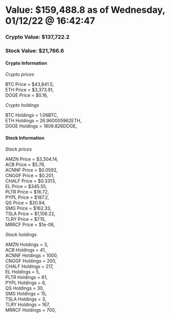 # Value: $159,488.8 as of Wednesday, 01/12/22 @ 16:42:47 

### Crypto Value: $137,722.2

### Stock Value: $21,766.6

#### Crypto Information 
*Crypto prices* 

BTC Price = $43,841.5,  
ETH Price = $3,373.91,  
DOGE Price = $0.16,  


*Crypto holdings* 

BTC Holdings = 1.06BTC,  
ETH Holdings = 26.960005962ETH,  
DOGE Holdings = 1809.826DOGE,  


#### Stock Information 

*Stock prices* 

AMZN Price = $3,304.14,  
ACB Price = $5.76,  
ACNNF Price = $0.0592,  
CNGGF Price = $0.201,  
CHALF Price = $0.3313,  
EL Price = $345.55,  
PLTR Price = $16.72,  
PYPL Price = $187.2,  
QS Price = $20.94,  
SMG Price = $162.33,  
TSLA Price = $1,106.22,  
TLRY Price = $7.15,  
MRRCF Price = $1e-06,  


*Stock holdings* 

AMZN Holdings = 3,  
ACB Holdings = 41,  
ACNNF Holdings = 1000,  
CNGGF Holdings = 200,  
CHALF Holdings = 217,  
EL Holdings = 5,  
PLTR Holdings = 61,  
PYPL Holdings = 6,  
QS Holdings = 30,  
SMG Holdings = 15,  
TSLA Holdings = 3,  
TLRY Holdings = 167,  
MRRCF Holdings = 700,  


